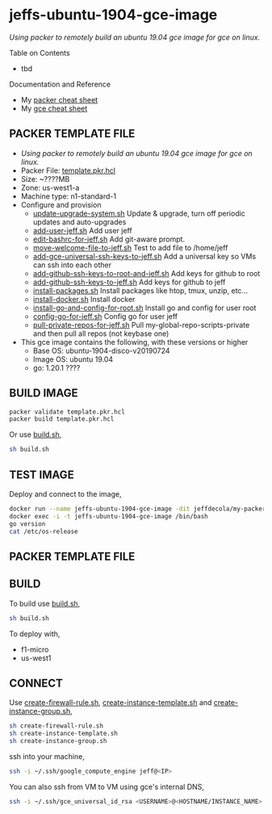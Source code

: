 # jeffs-ubuntu-1904-gce-image

_Using packer to remotely build an ubuntu 19.04 gce image for gce on linux._

Table on Contents

* tbd

Documentation and Reference

* My
  [packer cheat sheet](https://github.com/JeffDeCola/my-cheat-sheets/tree/master/software/operations/orchestration/builds-deployment-containers/packer-cheat-sheet)
* My
  [gce cheat sheet](https://github.com/JeffDeCola/my-cheat-sheets/tree/master/software/service-architectures/infrastructure-as-a-service/google-compute-engine-cheat-sheet)

## PACKER TEMPLATE FILE

* _Using packer to remotely build an ubuntu 19.04 gce image for gce on linux._
* Packer File:
  [template.pkr.hcl](https://github.com/JeffDeCola/my-packer-image-builds/tree/master/google-compute-engine-images/jeffs-ubuntu-1904-gce-image/template.pkr.hcl)
* Size: ~????MB
* Zone: us-west1-a
* Machine type: n1-standard-1
* Configure and provision
  * [update-upgrade-system.sh](https://github.com/JeffDeCola/my-packer-image-builds/blob/master/google-compute-engine-images/jeffs-ubuntu-1904-gce-image/install-scripts/update-upgrade-system.sh)
    Update & upgrade, turn off periodic updates and auto-upgrades
  * [add-user-jeff.sh](https://github.com/JeffDeCola/my-packer-image-builds/blob/master/google-compute-engine-images/jeffs-ubuntu-1904-gce-image/install-scripts/add-user-jeff.sh)
    Add user jeff
  * [edit-bashrc-for-jeff.sh](https://github.com/JeffDeCola/my-packer-image-builds/blob/master/google-compute-engine-images/jeffs-ubuntu-1904-gce-image/install-scripts/edit-bashrc-for-jeff.sh)
    Add git-aware prompt.
  * [move-welcome-file-to-jeff.sh](https://github.com/JeffDeCola/my-packer-image-builds/blob/master/google-compute-engine-images/jeffs-ubuntu-1904-gce-image/install-scripts/move-welcome-file-to-jeff.sh)
    Test to add file to /home/jeff
  * [add-gce-universal-ssh-keys-to-jeff.sh](https://github.com/JeffDeCola/my-packer-image-builds/blob/master/google-compute-engine-images/jeffs-ubuntu-1904-gce-image/install-scripts/add-gce-universal-ssh-keys-to-jeff.sh)
    Add a universal key so VMs can ssh into each other
  * [add-github-ssh-keys-to-root-and-jeff.sh](https://github.com/JeffDeCola/my-packer-image-builds/blob/master/google-compute-engine-images/jeffs-ubuntu-1904-gce-image/install-scripts/add-github-ssh-keys-to-root.sh)
    Add keys for github to root
  * [add-github-ssh-keys-to-jeff.sh](https://github.com/JeffDeCola/my-packer-image-builds/blob/master/google-compute-engine-images/jeffs-ubuntu-1904-gce-image/install-scripts/add-github-ssh-keys-to-jeff.sh)
    Add keys for github to jeff
  * [install-packages.sh](https://github.com/JeffDeCola/my-packer-image-builds/blob/master/google-compute-engine-images/jeffs-ubuntu-1904-gce-image/install-scripts/install-packages.sh)
    Install packages like htop, tmux, unzip, etc...
  * [install-docker.sh](https://github.com/JeffDeCola/my-packer-image-builds/blob/master/google-compute-engine-images/jeffs-ubuntu-1904-gce-image/install-scripts/install-docker.sh)
    Install docker
  * [install-go-and-config-for-root.sh](https://github.com/JeffDeCola/my-packer-image-builds/blob/master/google-compute-engine-images/jeffs-ubuntu-1904-gce-image/install-scripts/install-go-and-config-for-root.sh)
    Install go and config for user root
  * [config-go-for-jeff.sh](https://github.com/JeffDeCola/my-packer-image-builds/blob/master/google-compute-engine-images/jeffs-ubuntu-1904-gce-image/install-scripts/config-go-for-jeff.sh)
    Config go for user jeff
  * [pull-private-repos-for-jeff.sh](https://github.com/JeffDeCola/my-packer-image-builds/blob/master/google-compute-engine-images/jeffs-ubuntu-1904-gce-image/install-scripts/pull-private-repos-for-jeff.sh)
    Pull my-global-repo-scripts-private and then pull all repos (not keybase one)
* This gce image contains the following, with these versions or higher
  * Base OS: ubuntu-1904-disco-v20190724
  * Image OS: ubuntu 19.04
  * go: 1.20.1 ????

## BUILD IMAGE

```bash
packer validate template.pkr.hcl
packer build template.pkr.hcl
```

Or use
[build.sh](https://github.com/JeffDeCola/my-packer-image-builds/tree/master/google-compute-engine-images/jeffs-ubuntu-1904-gce-imagebuild-image.sh),

```bash
sh build.sh
```

## TEST IMAGE

Deploy and connect to the image,

```bash
docker run --name jeffs-ubuntu-1904-gce-image -dit jeffdecola/my-packer-image-builds/jeffs-ubuntu-1904-gce-image
docker exec -i -t jeffs-ubuntu-1904-gce-image /bin/bash
go version
cat /etc/os-release
```







## PACKER TEMPLATE FILE



## BUILD

To build use
[build.sh](https://github.com/JeffDeCola/my-packer-image-builds/blob/master/google-compute-engine-images/jeffs-ubuntu-1904-gce-image/build-image.sh),

```bash
sh build.sh
```

To deploy with,

* f1-micro
* us-west1

## CONNECT

Use
[create-firewall-rule.sh](https://github.com/JeffDeCola/my-packer-image-builds/blob/master/google-compute-engine-images/jeffs-ubuntu-1904-gce-image/create-firewall-rule.sh),
[create-instance-template.sh](https://github.com/JeffDeCola/my-packer-image-builds/blob/master/google-compute-engine-images/jeffs-ubuntu-1904-gce-image/build-image.sh)
and
[create-instance-group.sh](https://github.com/JeffDeCola/my-packer-image-builds/blob/master/google-compute-engine-images/jeffs-ubuntu-1904-gce-image/create-instance-group.sh),

```bash
sh create-firewall-rule.sh
sh create-instance-template.sh
sh create-instance-group.sh
```

ssh into your machine,

```bash
ssh -i ~/.ssh/google_compute_engine jeff@<IP>
```

You can also ssh from VM to VM using gce's internal DNS,

```bash
ssh -i ~/.ssh/gce_universal_id_rsa <USERNAME>@<HOSTNAME/INSTANCE_NAME>.us-west1-a.c.<PROJECT>.internal
```
